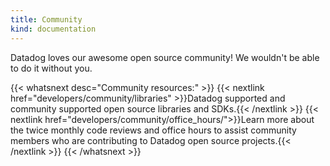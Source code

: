 ```yaml
---
title: Community
kind: documentation
---
```


Datadog loves our awesome open source community! We wouldn't be able to do it without you.

{{< whatsnext desc="Community resources:" >}}
    {{< nextlink href="developers/community/libraries" >}}Datadog supported and community supported open source libraries and SDKs.{{< /nextlink >}}
    {{< nextlink href="developers/community/office_hours/">}}Learn more about the twice monthly code reviews and office hours to assist community members who are contributing to Datadog open source projects.{{< /nextlink >}}
{{< /whatsnext >}}
